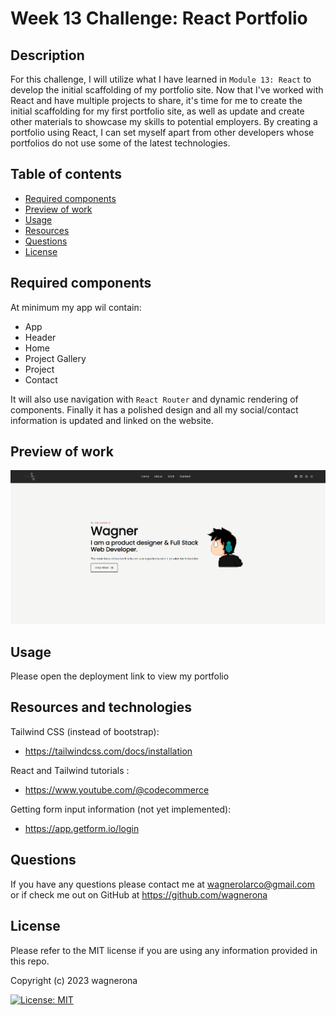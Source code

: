 # Week 13 Challenge: React Portfolio 

## Description

For this challenge, I will utilize what I have learned in `Module 13: React` to develop the initial scaffolding of my portfolio site. Now that I've worked with React and have multiple projects to share, it's time for me to create the initial scaffolding for my first portfolio site, as well as update and create other materials to showcase my skills to potential employers. By creating a portfolio using React, I can set myself apart from other developers whose portfolios do not use some of the latest technologies.

## Table of contents

- [Required components](#required-components)
- [Preview of work](#preview-of-work)
- [Usage](#usage)
- [Resources](#resources-and-technologies)
- [Questions](#questions)
- [License](#license)

## Required components

At minimum my app wil contain:
- App
- Header
- Home
- Project Gallery
- Project
- Contact

It will also use navigation with `React Router` and dynamic rendering of components. Finally it has a polished design and all my social/contact information is updated and linked on the website. 

## Preview of work 

  <img src = "src/assets/preview.png">

  
## Usage

Please open the deployment link to view my  portfolio

## Resources and technologies 

Tailwind CSS (instead of bootstrap):
- https://tailwindcss.com/docs/installation

React and Tailwind tutorials :
- https://www.youtube.com/@codecommerce

Getting form input information (not yet implemented):
- https://app.getform.io/login


## Questions

If you have any questions please contact me at wagnerolarco@gmail.com or if check me out on GitHub at https://github.com/wagnerona

## License

Please refer to the MIT license if you are using any information provided in this repo. 

Copyright (c) 2023 wagnerona

[![License: MIT](https://img.shields.io/badge/License-MIT-yellow.svg)](https://opensource.org/licenses/MIT)


